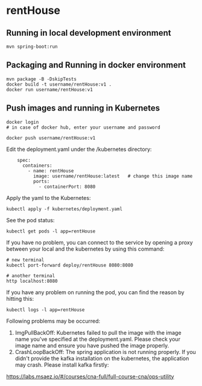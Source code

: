 # rentHouse

## Running in local development environment

```
mvn spring-boot:run
```

## Packaging and Running in docker environment

```
mvn package -B -DskipTests
docker build -t username/rentHouse:v1 .
docker run username/rentHouse:v1
```

## Push images and running in Kubernetes

```
docker login 
# in case of docker hub, enter your username and password

docker push username/rentHouse:v1
```

Edit the deployment.yaml under the /kubernetes directory:
```
    spec:
      containers:
        - name: rentHouse
          image: username/rentHouse:latest   # change this image name
          ports:
            - containerPort: 8080

```

Apply the yaml to the Kubernetes:
```
kubectl apply -f kubernetes/deployment.yaml
```

See the pod status:
```
kubectl get pods -l app=rentHouse
```

If you have no problem, you can connect to the service by opening a proxy between your local and the kubernetes by using this command:
```
# new terminal
kubectl port-forward deploy/rentHouse 8080:8080

# another terminal
http localhost:8080
```

If you have any problem on running the pod, you can find the reason by hitting this:
```
kubectl logs -l app=rentHouse
```

Following problems may be occurred:

1. ImgPullBackOff:  Kubernetes failed to pull the image with the image name you've specified at the deployment.yaml. Please check your image name and ensure you have pushed the image properly.
1. CrashLoopBackOff: The spring application is not running properly. If you didn't provide the kafka installation on the kubernetes, the application may crash. Please install kafka firstly:

https://labs.msaez.io/#/courses/cna-full/full-course-cna/ops-utility

